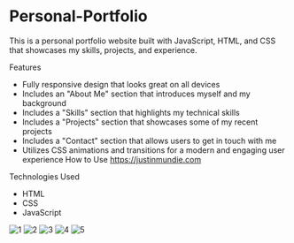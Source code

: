 # Personal-Portfolio

This is a personal portfolio website built with JavaScript, HTML, and CSS that showcases my skills, projects, and experience.

Features
- Fully responsive design that looks great on all devices
- Includes an "About Me" section that introduces myself and my background
- Includes a "Skills" section that highlights my technical skills
- Includes a "Projects" section that showcases some of my recent projects
- Includes a "Contact" section that allows users to get in touch with me
- Utilizes CSS animations and transitions for a modern and engaging user experience
How to Use
https://justinmundie.com

Technologies Used
- HTML
- CSS
- JavaScript


![1](https://user-images.githubusercontent.com/81974129/229671365-9f448356-f507-4816-9780-06eaca38429b.PNG)
![2](https://user-images.githubusercontent.com/81974129/229671379-172d68ee-8f23-4c8e-be32-7f913d5de6ff.PNG)
![3](https://user-images.githubusercontent.com/81974129/229671395-a47164e9-16e3-4ecd-9477-79a24cc642bf.PNG)
![4](https://user-images.githubusercontent.com/81974129/229671403-462432c2-2d6b-41cd-b1b3-b21c0250c7f8.PNG)
![5](https://user-images.githubusercontent.com/81974129/229671423-7b10aed4-4558-47ec-b866-c2ebd322ed53.PNG)

